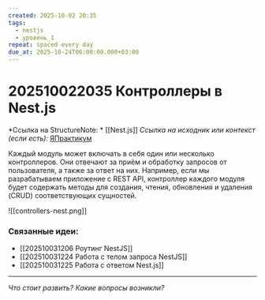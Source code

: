 ```yaml
---
created: 2025-10-02 20:35
tags:
  - nestjs
  - уровень_1
repeat: spaced every day
due_at: 2025-10-24T06:00:00.000+03:00
---
```

# 202510022035 Контроллеры в Nest.js

*Ссылка на StructureNote: *  [[Nest.js]] 
*Ссылка на исходник или контекст (если есть):* [ЯПрактикум](https://practicum.yandex.ru/learn/backend-nodejs/courses/a4214ab0-2146-4152-b90e-651bf4c7ca5e/sprints/564244/topics/1df920a3-5c6a-4fcd-884c-0f66136c2b56/lessons/0fa76aa4-6dec-490f-9466-78a5fe72e7bd/)

Каждый модуль может включать в себя один или несколько контроллеров. Они отвечают за приём и обработку запросов от пользователя, а также за ответ на них. Например, если мы разрабатываем приложение с REST API, контроллер каждого модуля будет содержать методы для создания, чтения, обновления и удаления (CRUD) соответствующих сущностей.

![[controllers-nest.png]]

### Связанные идеи:

* [[202510031206 Роутинг NestJS]]
* [[202510031224 Работа с телом запроса NestJS]]
* [[202510031225 Работа с ответом Nest.js]]

---

*Что стоит развить? Какие вопросы возникли?*
